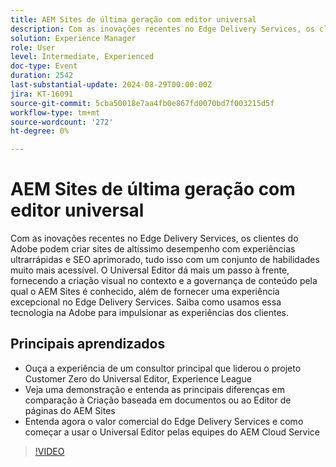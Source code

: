 ```yaml
---
title: AEM Sites de última geração com editor universal
description: Com as inovações recentes no Edge Delivery Services, os clientes do Adobe podem criar sites de altíssimo desempenho com experiências ultrarrápidas e SEO aprimorado, tudo isso com um conjunto de habilidades muito mais acessível. O Universal Editor dá mais um passo à frente, fornecendo a criação visual no contexto e a governança de conteúdo pela qual o AEM Sites é conhecido, além de fornecer uma experiência excepcional no Edge Delivery Services. Saiba como usamos essa tecnologia na Adobe para impulsionar as experiências dos clientes. Ouça a experiência de um consultor principal que liderou o projeto Customer Zero do Universal Editor, o Experience League Veja uma demonstração e entenda as principais diferenças quando comparado à Criação baseada em documentos ou ao Editor de páginas do AEM Sites Entenda o valor comercial do Edge Delivery Services e como fazer com que suas equipes do AEM Cloud Service comecem a usar o Universal Editor agora
solution: Experience Manager
role: User
level: Intermediate, Experienced
doc-type: Event
duration: 2542
last-substantial-update: 2024-08-29T00:00:00Z
jira: KT-16091
source-git-commit: 5cba50018e7aa4fb0e867fd0070bd7f003215d5f
workflow-type: tm+mt
source-wordcount: '272'
ht-degree: 0%

---
```



# AEM Sites de última geração com editor universal

Com as inovações recentes no Edge Delivery Services, os clientes do Adobe podem criar sites de altíssimo desempenho com experiências ultrarrápidas e SEO aprimorado, tudo isso com um conjunto de habilidades muito mais acessível. O Universal Editor dá mais um passo à frente, fornecendo a criação visual no contexto e a governança de conteúdo pela qual o AEM Sites é conhecido, além de fornecer uma experiência excepcional no Edge Delivery Services. Saiba como usamos essa tecnologia na Adobe para impulsionar as experiências dos clientes.

## Principais aprendizados

* Ouça a experiência de um consultor principal que liderou o projeto Customer Zero do Universal Editor, Experience League
* Veja uma demonstração e entenda as principais diferenças em comparação à Criação baseada em documentos ou ao Editor de páginas do AEM Sites
* Entenda agora o valor comercial do Edge Delivery Services e como começar a usar o Universal Editor pelas equipes do AEM Cloud Service

>[!VIDEO](https://video.tv.adobe.com/v/3433164/?learn=on)
